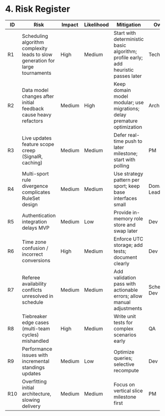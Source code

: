 # 4. Risk Register

| ID | Risk | Impact | Likelihood | Mitigation | Owner | Status |
|----|------|--------|------------|------------|-------|--------|
| R1 | Scheduling algorithm complexity leads to slow generation for large tournaments | High | Medium | Start with deterministic basic algorithm; profile early; add heuristic passes later | Tech Lead | Open |
| R2 | Data model changes after initial feedback cause heavy refactors | Medium | High | Keep domain model modular; use migrations; delay premature optimization | Architect | Open |
| R3 | Live updates feature scope creep (SignalR, caching) | Medium | Medium | Defer real-time push to later milestone; start with polling | PM | Open |
| R4 | Multi-sport rule divergence complicates RuleSet design | Medium | Medium | Use strategy pattern per sport; keep base interfaces small | Domain Lead | Open |
| R5 | Authentication integration delays MVP | Medium | Low | Provide in-memory role store and swap later | Dev | Open |
| R6 | Time zone confusion / incorrect conversions | High | Medium | Enforce UTC storage; add tests; document clearly | Dev | Open |
| R7 | Referee availability conflicts unresolved in schedule | Medium | Medium | Add validation pass with actionable errors; allow manual adjustments | Scheduling Dev | Open |
| R8 | Tiebreaker edge cases (multi-team cycles) mishandled | High | Medium | Write unit tests for complex scenarios early | QA | Open |
| R9 | Performance issues with incremental standings updates | Medium | Low | Optimize queries; selective recompute | Dev | Open |
| R10 | Overfitting initial architecture, slowing delivery | Medium | Medium | Focus on vertical slice milestone first | PM | Open |
